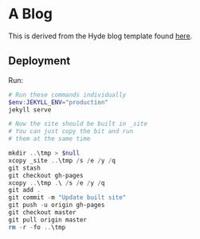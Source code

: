 # A Blog

This is derived from the Hyde blog template found [here](https://github.com/poole/hyde).

## Deployment

Run:

```powershell
# Run these commands individually
$env:JEKYLL_ENV="production"
jekyll serve

# Now the site should be built in _site
# You can just copy the bit and run
# them at the same time

mkdir ..\tmp > $null
xcopy _site ..\tmp /s /e /y /q
git stash
git checkout gh-pages
xcopy ..\tmp .\ /s /e /y /q
git add .
git commit -m "Update built site"
git push -u origin gh-pages
git checkout master
git pull origin master
rm -r -fo ..\tmp
```
